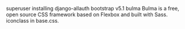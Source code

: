 superuser
installing django-allauth
bootstrap v5.1
bulma Bulma is a free, open source CSS framework based on Flexbox and built with Sass. iconclass in base.css.
